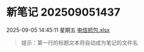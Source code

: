 # 新笔记 202509051437

2025-09-05 14:45:11 星期五
[电信抓包.xlsx](/static/uploads/1cd7737b8d96453d8c3703e29a6923b1_电信抓包.xlsx)
> 提示：第一行的标题文本将自动成为笔记的文件名

